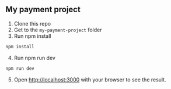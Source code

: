 ## My payment project
1. Clone this repo
2. Get to the `my-payment-project` folder
3. Run npm install 
```bash
npm install
```
4. Run npm run dev
```bash
npm run dev
```
5. Open [http://localhost:3000](http://localhost:3000) with your browser to see the result.

